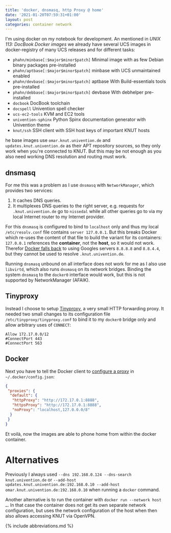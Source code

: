 ```yaml
---
title: 'docker, dnsmasq, http Proxy @ home'
date: '2021-01-20T07:59:31+01:00'
layout: post
categories: container network
---
```


I'm using docker on my notebook for development.
An mentioned in _UNIX 113: DocBook Docker images_ we already have several UCS images in docker-registry of many UCS releases and for different tasks:

- `phahn/minbase[:$major$minor$patch]`
  Minimal image with as few Debian binary packages pre-installed
- `phahn/aptbase[:$major$minor$patch]`
  minbase with UCS unmaintained enabled
- `phahn/devbase[:$major$minor$patch]`
  aptbase With Build-essentials tools pre-installed
- `phahn/debbase[:$major$minor$patch]`
  devbase With debhelper pre-installed
- `docbook`
  DocBook toolchain
- `docspell`
  Univention spell checker
- `ucs-ec2-tools`
  KVM and EC2 tools
- `univention-sphinx`
  Python Spinx documentation generator with Univention theme
- `knut/ssh`
  SSH client with SSH host keys of important KNUT hosts

he base images use `omar.knut.univention.de` and `updates.knut.univention.de` as their APT repository sources, so they only work when you're connected to KNUT.
But this may be not enough as you also need working DNS resolution and routing must work.

## dnsmasq

For me this was a problem as I use `dnsmasq` with `NetworkManager`, which provides two services:

1. It caches DNS queries.
2. It multiplexes DNS queries to the right server, e.g. requests for `.knut.univention.de` go to `nissedal` while all other queries go to via my local Internet router to my Internet provider.

For this `dnsmasq` is configured to bind to `localhost` only and thus my local `/etc/resolv.conf` file contains `server 127.0.0.1`.
But this breaks Docker which re-uses the content of that file to build the variant for its containers:
`127.0.0.1` references the **container**, not the **host**, so it would not work.
Therefor [Docker falls back](https://docs.docker.com/config/containers/container-networking/#dns-services) to using Googles servers `8.8.8.8` and `8.8.4.4`, but they cannot be used to resolve `.knut.univention.de`.

Running `dnsmasq` unbound on all interface does not work for me as I also use `libvirtd`, which also runs `dnsmasq` on its network bridges.
Binding the system `dnsmasq` to the `docker0` interface would work, but this is not supported by NetworkManager (AFAIK).

## Tinyproxy

Instead I choose to setup [Tinyproxy](http://tinyproxy.github.io/), a very small HTTP forwarding proxy.
It needed two small changes to its configuration file `/etc/tinyproxy/tinyproxy.conf` to bind it to my `docker0` bridge only and allow arbitrary uses of `CONNECT`:

```
Allow 172.17.0.0/12
#ConnectPort 443
#ConnectPort 563
```

## Docker

Next you have to tell the Docker client to [configure a proxy](https://docs.docker.com/network/proxy/#configure-the-docker-client) in `~/.docker/config.json`:
```json
{
 "proxies": {
  "default": {
   "httpProxy": "http://172.17.0.1:8888",
   "httpsProxy": "http://172.17.0.1:8888",
   "noProxy": "localhost,127.0.0.0/8"
  }
 }
}
```

Et voilà, now the images are able to phone home from within the docker container.

# Alternatives

Previously I always used `--dns 192.168.0.124 --dns-search knut.univention.de` or `--add-host updates.knut.univention.de:192.168.0.10 --add-host omar.knut.univention.de:192.168.0.10` when running a `docker` command.

Another alternative is to run the container with `docker run --network host …`.
In that case the container does not get its own separate network configuration, but uses the network configuration of the host when then also allows accessing KNUT via OpenVPN.

{% include abbreviations.md %}
